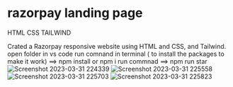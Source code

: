 # razorpay landing page
 HTML CSS TAILWIND

Crated a Razorpay responsive website using HTML and CSS, and Tailwind. 
open folder in vs code run comnand in terminal ( to install the packages to make it work) ==> npm install or npm i 
run commnad ==> npm run star
![Screenshot 2023-03-31 224339](https://user-images.githubusercontent.com/121450385/229188594-13a0a66e-9044-44b4-a24a-1d8f926f0679.png)
![Screenshot 2023-03-31 225558](https://user-images.githubusercontent.com/121450385/229188855-f6f3f676-5e0b-47bd-ad1c-6331413bbd0b.png)
![Screenshot 2023-03-31 225703](https://user-images.githubusercontent.com/121450385/229188996-4c9abefb-91b5-4c8f-b65e-b58edc6ab23a.png)
![Screenshot 2023-03-31 225823](https://user-images.githubusercontent.com/121450385/229189225-713d6b93-df0a-406e-be5a-53c394d51f28.png)
